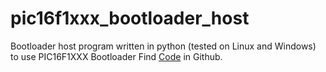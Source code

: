 # pic16f1xxx_bootloader_host
Bootloader host program written in python (tested on Linux and Windows) to use PIC16F1XXX Bootloader
Find [Code](https://github.com/caleis/pic16f1xxx_bootloader_host) in Github.
